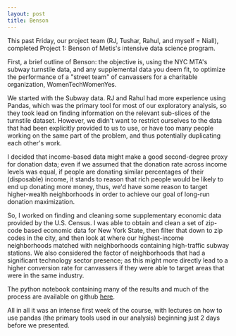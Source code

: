 ```yaml
---
layout: post
title: Benson
---
```


This past Friday, our project team (RJ, Tushar, Rahul, and myself = Niall), completed Project 1: Benson of Metis's intensive data science program.

First, a brief outline of Benson: the objective is, using the NYC MTA's subway turnstile data, and any supplemental data you deem fit, to optimize the performance of a "street team" of canvassers for a charitable organization, WomenTechWomenYes.

We started with the Subway data. RJ and Rahul had more experience using Pandas, which was the primary tool for most of our exploratory analysis, so they took lead on finding information on the relevant sub-slices of the turnstile dataset. However, we didn't want to restrict ourselves to the data that had been explicitly provided to us to use, or have too many people working on the same part of the problem, and thus potentially duplicating each other's work.

I decided that income-based data might make a good second-degree proxy for donation data; even if we assumed that the donation rate across income levels was equal, if people are donating similar percentages of their (disposable) income, it stands to reason that rich people would be likely to end up donating more money, thus, we'd have some reason to target higher-wealth neighborhoods in order to achieve our goal of long-run donation maximization.

So, I worked on finding and cleaning some supplementary economic data provided by the U.S. Census. I was able to obtain and clean a set of zip-code based economic data for New York State, then filter that down to zip codes in the city, and then look at where our highest-income neighborhoods matched with neighborhoods containing high-traffic subway stations. We also considered the factor of neighborhoods that had a significant technology sector presence; as this might more directly lead to a higher conversion rate for canvassers if they were able to target areas that were in the same industry.

The python notebook containing many of the results and much of the process are available on github [here](https://github.com/rjs2015/nyc16_ds9/blob/master/projects/01-benson/student_projects/p1_team3/MTA_team_3_Analysis.ipynb).

All in all it was an intense first week of the course, with lectures on how to use pandas (the primary tools used in our analysis) beginning just 2 days before we presented.
